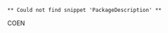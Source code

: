 <!-- snippet: PackageDescription -->
```
** Could not find snippet 'PackageDescription' **
```
<!-- endSnippet -->
COEN
